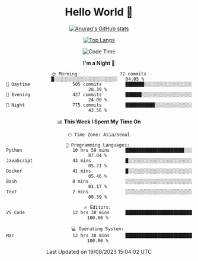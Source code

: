 <div align="center">

# Hello World 👋

[![Anurag's GitHub stats](https://github-readme-stats.vercel.app/api?username=taeho0888&show_icons=true&theme=dracula)](https://github.com/anuraghazra/github-readme-stats)

[![Top Langs](https://github-readme-stats.vercel.app/api/top-langs/?username=taeho0888&theme=dracula)](https://github.com/anuraghazra/github-readme-stats)
<!--
**taeho0888/taeho0888** is a ✨ _special_ ✨ repository because its `README.md` (this file) appears on your GitHub profile.

<!--START_SECTION:waka-->
![Code Time](http://img.shields.io/badge/Code%20Time-218%20hrs%2049%20mins-blue)

**I'm a Night 🦉** 

```text
🌞 Morning                72 commits          █░░░░░░░░░░░░░░░░░░░░░░░░   04.05 % 
🌆 Daytime                505 commits         ███████░░░░░░░░░░░░░░░░░░   28.39 % 
🌃 Evening                427 commits         ██████░░░░░░░░░░░░░░░░░░░   24.00 % 
🌙 Night                  775 commits         ███████████░░░░░░░░░░░░░░   43.56 % 
```


📊 **This Week I Spent My Time On** 

```text
🕑︎ Time Zone: Asia/Seoul

💬 Programming Languages: 
Python                   10 hrs 59 mins      ██████████████████████░░░   87.04 % 
JavaScript               43 mins             █░░░░░░░░░░░░░░░░░░░░░░░░   05.71 % 
Docker                   41 mins             █░░░░░░░░░░░░░░░░░░░░░░░░   05.46 % 
Bash                     8 mins              ░░░░░░░░░░░░░░░░░░░░░░░░░   01.17 % 
Text                     2 mins              ░░░░░░░░░░░░░░░░░░░░░░░░░   00.39 % 

🔥 Editors: 
VS Code                  12 hrs 38 mins      █████████████████████████   100.00 % 

💻 Operating System: 
Mac                      12 hrs 38 mins      █████████████████████████   100.00 % 
```


 Last Updated on 19/08/2023 15:04:02 UTC
<!--END_SECTION:waka-->
</div>
